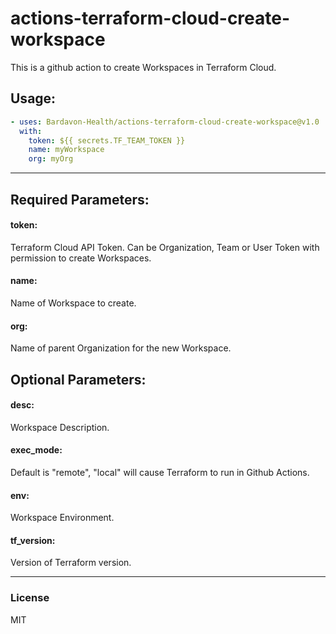 # actions-terraform-cloud-create-workspace
This is a github action to create Workspaces in Terraform Cloud.

## Usage:

```YAML
- uses: Bardavon-Health/actions-terraform-cloud-create-workspace@v1.0
  with:
    token: ${{ secrets.TF_TEAM_TOKEN }}
    name: myWorkspace
    org: myOrg
```
---
## Required Parameters:
#### token:
Terraform Cloud API Token. Can be Organization, Team or User Token with permission to create Workspaces.
#### name:
Name of Workspace to create.
#### org:
Name of parent Organization for the new Workspace.
<br />

## Optional Parameters:
#### desc:
Workspace Description. 
#### exec_mode:
Default is "remote", "local" will cause Terraform to run in Github Actions.
#### env:
Workspace Environment. 
#### tf_version:
Version of Terraform version. 

---
### License
MIT